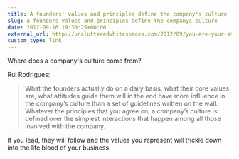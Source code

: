 ```yaml
---
title: A founders' values and principles define the company's culture
slug: a-founders-values-and-principles-define-the-companys-culture
date: 2012-09-16 19:30:25+00:00
external_url: http://unclutteredwhitespaces.com/2012/09/you-are-your-start-ups-culture/
custom_type: link
---
```


Where does a company's culture come from?

Rui Rodrigues:

> What the founders actually do on a daily basis, what their core values are, what attitudes guide them will in the end have more influence in the company’s culture than a set of guidelines written on the wall. Whatever the principles that you agree on, a company’s culture is defined over the simplest interactions that happen among all those involved with the company.

If you lead, they will follow and the values you represent will trickle down into the life blood of your business.
